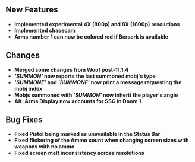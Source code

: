 ## New Features

- **Implemented experimental 4X (800p) and 8X (1600p) resolutions**
- **Implemented chasecam**
- **Arms number 1 can now be colored red if Berserk is available**

## Changes

- **Merged some changes from Woof post-11.1.4**
- **_'SUMMON'_ now reports the last summoned mobj's type**
- **_'SUMMONE'_ and _'SUMMONF'_ now print a message requesting the mobj index**
- **Mobjs summoned with _'SUMMON'_ now inherit the player's angle**
- **Alt. Arms Display now accounts for SSG in Doom 1**

## Bug Fixes

- **Fixed Pistol being marked as unavailable in the Status Bar**
- **Fixed flickering of the Ammo count when changing screen sizes with weapons with no ammo**
- **Fixed screen melt inconsistency across resolutions**
